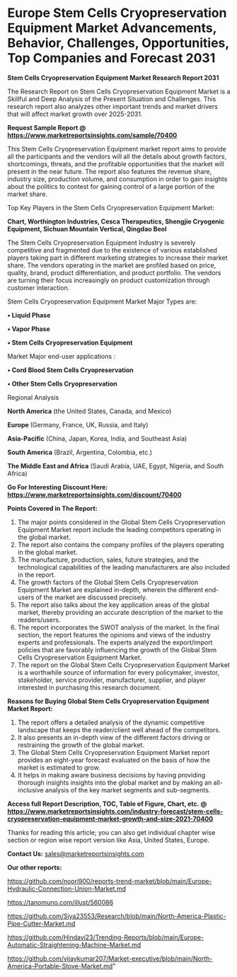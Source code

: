 # Europe Stem Cells Cryopreservation Equipment Market Advancements, Behavior, Challenges, Opportunities, Top Companies and Forecast 2031

<strong>Stem Cells Cryopreservation Equipment Market Research Report 2031</strong>

The Research Report on Stem Cells Cryopreservation Equipment Market is a Skillful and Deep Analysis of the Present Situation and Challenges. This research report also analyzes other important trends and market drivers that will affect market growth over 2025-2031.

<strong>Request Sample Report @ <a href=https://www.marketreportsinsights.com/sample/70400>https://www.marketreportsinsights.com/sample/70400</a></strong>

This Stem Cells Cryopreservation Equipment market report aims to provide all the participants and the vendors will all the details about growth factors, shortcomings, threats, and the profitable opportunities that the market will present in the near future. The report also features the revenue share, industry size, production volume, and consumption in order to gain insights about the politics to contest for gaining control of a large portion of the market share.

Top Key Players in the Stem Cells Cryopreservation Equipment Market:

<strong>Chart, Worthington Industries, Cesca Therapeutics, Shengjie Cryogenic Equipment, Sichuan Mountain Vertical, Qingdao Beol</strong>

The Stem Cells Cryopreservation Equipment Industry is severely competitive and fragmented due to the existence of various established players taking part in different marketing strategies to increase their market share. The vendors operating in the market are profiled based on price, quality, brand, product differentiation, and product portfolio. The vendors are turning their focus increasingly on product customization through customer interaction.

Stem Cells Cryopreservation Equipment Market Major Types are:

<strong>• Liquid Phase

• Vapor Phase

• Stem Cells Cryopreservation Equipment</strong>

Market Major end-user applications :

<strong>• Cord Blood Stem Cells Cryopreservation

• Other Stem Cells Cryopreservation</strong>

Regional Analysis

</u><strong><b>North America</b></strong> (the United States, Canada, and Mexico)

<strong><b>Europe </b></strong>(Germany, France, UK, Russia, and Italy)

<strong><b>Asia-Pacific</b></strong> (China, Japan, Korea, India, and Southeast Asia)

<strong><b>South America</b></strong> (Brazil, Argentina, Colombia, etc.)

<strong><b>The Middle East and Africa</b></strong> (Saudi Arabia, UAE, Egypt, Nigeria, and South Africa)

<strong>Go For Interesting Discount Here: <a href=https://www.marketreportsinsights.com/discount/70400>https://www.marketreportsinsights.com/discount/70400</a></strong>

<strong>Points Covered in The Report:</strong>
<ol>
  <li>The major points considered in the Global Stem Cells Cryopreservation Equipment Market report include the leading competitors operating in the global market.</li>
  <li>The report also contains the company profiles of the players operating in the global market.</li>
  <li>The manufacture, production, sales, future strategies, and the technological capabilities of the leading manufacturers are also included in the report.</li>
  <li>The growth factors of the Global Stem Cells Cryopreservation Equipment Market are explained in-depth, wherein the different end-users of the market are discussed precisely.</li>
  <li>The report also talks about the key application areas of the global market, thereby providing an accurate description of the market to the readers/users.</li>
  <li>The report incorporates the SWOT analysis of the market. In the final section, the report features the opinions and views of the industry experts and professionals. The experts analyzed the export/import policies that are favorably influencing the growth of the Global Stem Cells Cryopreservation Equipment Market.</li>
  <li>The report on the Global Stem Cells Cryopreservation Equipment Market is a worthwhile source of information for every policymaker, investor, stakeholder, service provider, manufacturer, supplier, and player interested in purchasing this research document.</li>
</ol>
<strong>Reasons for Buying Global Stem Cells Cryopreservation Equipment Market Report:</strong>

<ol>
  <li>The report offers a detailed analysis of the dynamic competitive landscape that keeps the reader/client well ahead of the competitors.</li>
  <li>It also presents an in-depth view of the different factors driving or restraining the growth of the global market.</li>
  <li>The Global Stem Cells Cryopreservation Equipment Market report provides an eight-year forecast evaluated on the basis of how the market is estimated to grow.</li>
  <li>It helps in making aware business decisions by having providing thorough insights insights into the global market and by making an all-inclusive analysis of the key market segments and sub-segments.</li>
</ol>
<strong>Access full Report Description, TOC, Table of Figure, Chart, etc. @ <a href=https://www.marketreportsinsights.com/industry-forecast/stem-cells-cryopreservation-equipment-market-growth-and-size-2021-70400>https://www.marketreportsinsights.com/industry-forecast/stem-cells-cryopreservation-equipment-market-growth-and-size-2021-70400</a></strong>


Thanks for reading this article; you can also get individual chapter wise section or region wise report version like Asia, United States, Europe.

<strong>Contact Us:</strong>
sales@marketreportsinsights.com

<strong>Our other reports:</strong>

<a href=https://github.com/noori900/reports-trend-market/blob/main/Europe-Hydraulic-Connection-Union-Market.md>https://github.com/noori900/reports-trend-market/blob/main/Europe-Hydraulic-Connection-Union-Market.md</a>

<a href=https://tanomuno.com/illust/560086>https://tanomuno.com/illust/560086</a>

<a href=https://github.com/Siya23553/Research/blob/main/North-America-Plastic-Pipe-Cutter-Market.md>https://github.com/Siya23553/Research/blob/main/North-America-Plastic-Pipe-Cutter-Market.md</a>

<a href=https://github.com/Hindavi23/Trending-Reports/blob/main/Europe-Automatic-Straightening-Machine-Market.md>https://github.com/Hindavi23/Trending-Reports/blob/main/Europe-Automatic-Straightening-Machine-Market.md</a>

<a href=https://github.com/vijaykumar207/Market-executive/blob/main/North-America-Portable-Stove-Market.md>https://github.com/vijaykumar207/Market-executive/blob/main/North-America-Portable-Stove-Market.md</a>"
